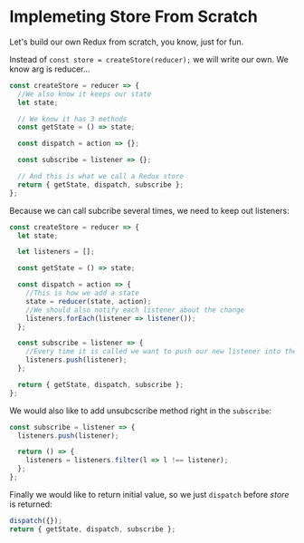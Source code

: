 # Implemeting Store From Scratch

Let's build our own Redux from scratch, you know, just for fun.

Instead of `const store = createStore(reducer);` we will write our own. We know arg is reducer...

```js
const createStore = reducer => {
  //We also know it keeps our state
  let state;

  // We know it has 3 methods
  const getState = () => state;

  const dispatch = action => {};

  const subscribe = listener => {};

  // And this is what we call a Redux store
  return { getState, dispatch, subscribe };
};
```

Because we can call subcribe several times, we need to keep out listeners:

```js
const createStore = reducer => {
  let state;

  let listeners = [];

  const getState = () => state;

  const dispatch = action => {
    //This is how we add a state
    state = reducer(state, action);
    //We should also notify each listener about the change
    listeners.forEach(listener => listener());
  };

  const subscribe = listener => {
    //Every time it is called we want to push our new listener into the array
    listeners.push(listener);
  };

  return { getState, dispatch, subscribe };
};
```

We would also like to add unsubcscribe method right in the `subscribe`:

```js
const subscribe = listener => {
  listeners.push(listener);

  return () => {
    listeners = listeners.filter(l => l !== listener);
  };
};
```

Finally we would like to return initial value, so we just `dispatch` before _store_ is returned:

```js
dispatch({});
return { getState, dispatch, subscribe };
```
